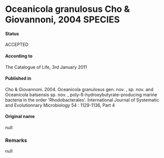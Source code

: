 # Oceanicola granulosus Cho & Giovannoni, 2004 SPECIES

#### Status
ACCEPTED

#### According to
The Catalogue of Life, 3rd January 2011

#### Published in
Cho & Giovannoni. 2004. Oceanicola granulosus gen. nov. , sp. nov. and Oceanicola batsensis sp. nov. , poly-ß-hydroxybutyrate-producing marine bacteria in the order 'Rhodobacterales'. International Journal of Systematic and Evolutionnary Microbiology 54 : 1129-1136, Part 4

#### Original name
null

### Remarks
null